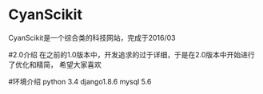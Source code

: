 # CyanScikit
CyanScikit是一个综合类的科技网站，完成于2016/03

#2.0介绍
在之前的1.0版本中，开发追求的过于详细，于是在2.0版本中开始进行了优化和精简， 希望大家喜欢

#环境介绍
python 3.4
django1.8.6
mysql 5.6
